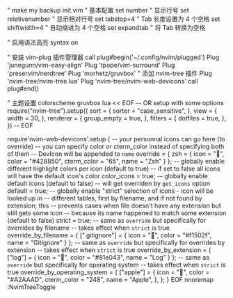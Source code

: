 
" make my backup init.vim
" 基本配置
set number          " 显示行号
set relativenumber  " 显示相对行号
set tabstop=4       " Tab 长度设置为 4 个空格
set shiftwidth=4    " 自动缩进为 4 个空格
set expandtab       " 将 Tab 转换为空格

" 启用语法高亮
syntax on

" 安装 vim-plug 插件管理器
call plug#begin('~/.config/nvim/plugged')
Plug 'junegunn/vim-easy-align'
Plug 'tpope/vim-surround'
Plug 'preservim/nerdtree'
Plug 'morhetz/gruvbox'
" 添加 nvim-tree 插件
Plug 'nvim-tree/nvim-tree.lua'
Plug 'nvim-tree/nvim-web-devicons'
call plug#end()

" 主题设置
colorscheme gruvbox
lua << EOF
-- OR setup with some options
require("nvim-tree").setup({
  sort = {
    sorter = "case_sensitive",
  },
  view = {
    width = 30,
  },
  renderer = {
    group_empty = true,
  },
  filters = {
    dotfiles = true,
  },
})
-- EOF

require'nvim-web-devicons'.setup {
 -- your personnal icons can go here (to override)
 -- you can specify color or cterm_color instead of specifying both of them
 -- DevIcon will be appended to `name`
 override = {
  zsh = {
    icon = "",
    color = "#428850",
    cterm_color = "65",
    name = "Zsh"
  }
 };
 -- globally enable different highlight colors per icon (default to true)
 -- if set to false all icons will have the default icon's color
 color_icons = true;
 -- globally enable default icons (default to false)
 -- will get overriden by `get_icons` option
 default = true;
 -- globally enable "strict" selection of icons - icon will be looked up in
 -- different tables, first by filename, and if not found by extension; this
 -- prevents cases when file doesn't have any extension but still gets some icon
 -- because its name happened to match some extension (default to false)
 strict = true;
 -- same as `override` but specifically for overrides by filename
 -- takes effect when `strict` is true
 override_by_filename = {
  [".gitignore"] = {
    icon = "",
    color = "#f1502f",
    name = "Gitignore"
  }
 };
 -- same as `override` but specifically for overrides by extension
 -- takes effect when `strict` is true
 override_by_extension = {
  ["log"] = {
    icon = "",
    color = "#81e043",
    name = "Log"
  }
 };
 -- same as `override` but specifically for operating system
 -- takes effect when `strict` is true
 override_by_operating_system = {
  ["apple"] = {
    icon = "",
    color = "#A2AAAD",
    cterm_color = "248",
    name = "Apple",
  },
 };
}
EOF
nnoremap <C-n> :NvimTreeToggle<CR>
